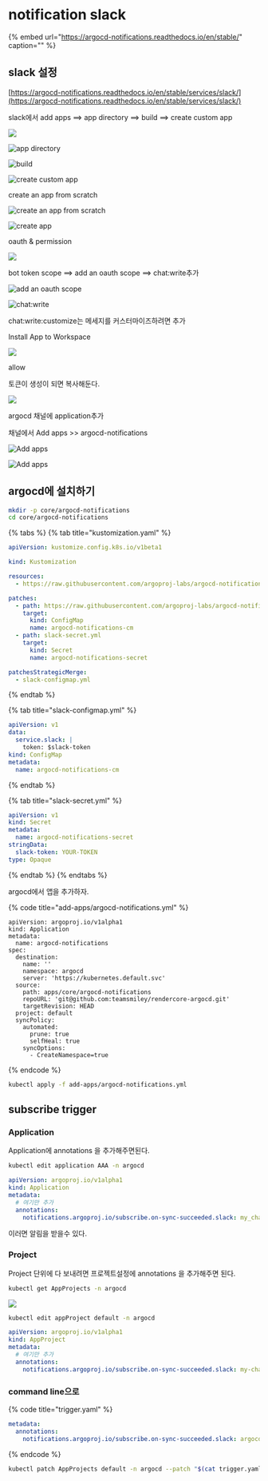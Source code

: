 # notification slack

{% embed url="https://argocd-notifications.readthedocs.io/en/stable/" caption="" %}

## slack 설정

[https://argocd-notifications.readthedocs.io/en/stable/services/slack/](https://argocd-notifications.readthedocs.io/en/stable/services/slack/)

slack에서 add apps ==&gt; app directory ==&gt; build ==&gt; create custom app

![](../.gitbook/assets/argocd-notifications-01.png)

![app directory](../.gitbook/assets/argocd-notifications-02.png)

![build](../.gitbook/assets/argocd-notifications-03.png)

![create custom app](../.gitbook/assets/argocd-notifications-04.png)

create an app from scratch

![create an app from scratch](../.gitbook/assets/argocd-notifications-05.png)

![create app](../.gitbook/assets/argocd-notifications-06.png)

oauth & permission

![](../.gitbook/assets/argocd-notifications-07.png)

bot token scope ==&gt; add an oauth scope ==&gt; chat:write추가

![add an oauth scope](../.gitbook/assets/argocd-notifications-08.png)

![chat:write](../.gitbook/assets/argocd-notifications-09.png)

chat:write:customize는 메세지를 커스터마이즈하려면 추가

Install App to Workspace

![](../.gitbook/assets/argocd-notifications-10.png)

allow

토큰이 생성이 되면 복사해둔다.

![](../.gitbook/assets/argocd-notifications-11.png)

argocd 채널에 application추가

채널에서 Add apps &gt;&gt; argocd-notifications

![Add apps](../.gitbook/assets/argocd-notifications-12.png)

![Add apps](../.gitbook/assets/argocd-notifications-13.png)

## argocd에 설치하기

```bash
mkdir -p core/argocd-notifications
cd core/argocd-notifications
```

{% tabs %}
{% tab title="kustomization.yaml" %}

```yaml
apiVersion: kustomize.config.k8s.io/v1beta1

kind: Kustomization

resources:
  - https://raw.githubusercontent.com/argoproj-labs/argocd-notifications/v1.1.1/manifests/install.yaml

patches:
  - path: https://raw.githubusercontent.com/argoproj-labs/argocd-notifications/v1.1.1/catalog/install.yaml
    target:
      kind: ConfigMap
      name: argocd-notifications-cm
  - path: slack-secret.yml
    target:
      kind: Secret
      name: argocd-notifications-secret

patchesStrategicMerge:
  - slack-configmap.yml
```

{% endtab %}

{% tab title="slack-configmap.yml" %}

```yaml
apiVersion: v1
data:
  service.slack: |
    token: $slack-token
kind: ConfigMap
metadata:
  name: argocd-notifications-cm
```

{% endtab %}

{% tab title="slack-secret.yml" %}

```yaml
apiVersion: v1
kind: Secret
metadata:
  name: argocd-notifications-secret
stringData:
  slack-token: YOUR-TOKEN
type: Opaque
```

{% endtab %}
{% endtabs %}

argocd에서 앱을 추가하자.

{% code title="add-apps/argocd-notifications.yml" %}

```text
apiVersion: argoproj.io/v1alpha1
kind: Application
metadata:
  name: argocd-notifications
spec:
  destination:
    name: ''
    namespace: argocd
    server: 'https://kubernetes.default.svc'
  source:
    path: apps/core/argocd-notifications
    repoURL: 'git@github.com:teamsmiley/rendercore-argocd.git'
    targetRevision: HEAD
  project: default
  syncPolicy:
    automated:
      prune: true
      selfHeal: true
    syncOptions:
      - CreateNamespace=true
```

{% endcode %}

```bash
kubectl apply -f add-apps/argocd-notifications.yml
```

## subscribe trigger

### Application

Application에 annotations 을 추가해주면된다.

```bash
kubectl edit application AAA -n argocd
```

```yaml
apiVersion: argoproj.io/v1alpha1
kind: Application
metadata:
  # 여기만 추가
  annotations:
    notifications.argoproj.io/subscribe.on-sync-succeeded.slack: my_channel
```

이러면 알림을 받을수 있다.

### Project

Project 단위에 다 보내려면 프로젝트설정에 annotations 을 추가해주면 된다.

```bash
kubectl get AppProjects -n argocd
```

![](../.gitbook/assets/2021-06-03-06-03-20.png)

```bash
kubectl edit appProject default -n argocd
```

```yaml
apiVersion: argoproj.io/v1alpha1
kind: AppProject
metadata:
  # 여기만 추가
  annotations:
    notifications.argoproj.io/subscribe.on-sync-succeeded.slack: my-channel1;my-channel2
```

### command line으로

{% code title="trigger.yaml" %}

```yaml
metadata:
  annotations:
    notifications.argoproj.io/subscribe.on-sync-succeeded.slack: argocd
```

{% endcode %}

```bash
kubectl patch AppProjects default -n argocd --patch "$(cat trigger.yaml)" --type=merge
```
